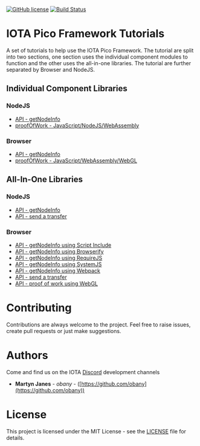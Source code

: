 [![GitHub license](https://img.shields.io/badge/license-MIT-blue.svg)](https://raw.githubusercontent.com/iota-pico/tutorials/master/LICENSE) [![Build Status](https://travis-ci.org/iota-pico/tutorials.svg?branch=master)](https://travis-ci.org/iota-pico/tutorials)

# IOTA Pico Framework Tutorials

A set of tutorials to help use the IOTA Pico Framework. The tutorial are split into two sections, one section uses the individual component modules to function and the other uses the all-in-one libraries. The tutorial are further separated by Browser and NodeJS.

## Individual Component Libraries

### NodeJS

* [API - getNodeInfo](https://github.com/iota-pico/tutorials/blob/master/using-modules/node-js/getNodeInfoNodeJS/README.md)
* [proofOfWork - JavaScript/NodeJS/WebAssembly](https://github.com/iota-pico/tutorials/blob/master/using-modules/node-js/proofOfWorkNodeJS/README.md)

### Browser

* [API - getNodeInfo](https://github.com/iota-pico/tutorials/blob/master/using-modules/browser/getNodeInfoBrowser/README.md)
* [proofOfWork - JavaScript/WebAssembly/WebGL](https://github.com/iota-pico/tutorials/blob/master/using-modules/browser/proofOfWorkBrowser/README.md)

## All-In-One Libraries

### NodeJS

* [API - getNodeInfo](https://github.com/iota-pico/tutorials/blob/master/using-library/node-js/getNodeInfoNodeJS/README.md)
* [API - send a transfer](https://github.com/iota-pico/tutorials/blob/master/using-library/node-js/sendTransferNodeJS/README.md)

### Browser

* [API - getNodeInfo using Script Include](https://github.com/iota-pico/tutorials/blob/master/using-library/browser/getNodeInfoScriptInclude/README.md)
* [API - getNodeInfo using Browserify](https://github.com/iota-pico/tutorials/blob/master/using-library/browser/getNodeInfoBrowserify/README.md)
* [API - getNodeInfo using RequireJS](https://github.com/iota-pico/tutorials/blob/master/using-library/browser/getNodeInfoRequireJS/README.md)
* [API - getNodeInfo using SystemJS](https://github.com/iota-pico/tutorials/blob/master/using-library/browser/getNodeInfoSystemJS/README.md)
* [API - getNodeInfo using Webpack](https://github.com/iota-pico/tutorials/blob/master/using-library/browser/getNodeInfoWebpack/README.md)
* [API - send a transfer](https://github.com/iota-pico/tutorials/blob/master/using-library/browser/sendTransferBrowser/README.md)
* [API - proof of work using WebGL](https://github.com/iota-pico/tutorials/blob/master/using-library/browser/proofOfWorkWebGL/README.md)

# Contributing

Contributions are always welcome to the project. Feel free to raise issues, create pull requests or just make suggestions.

# Authors

Come and find us on the IOTA [Discord](https://discord.gg/JJysqe9) development channels

* **Martyn Janes** - *obany* - ([https://github.com/obany](https://github.com/obany))

# License

This project is licensed under the MIT License - see the [LICENSE](https://github.com/iota-pico/tutorials/blob/master/LICENSE) file for details.
